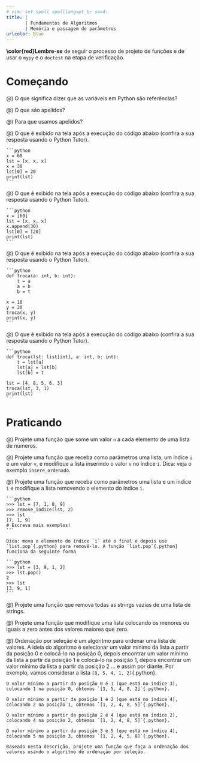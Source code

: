 ```yaml
---
# vim: set spell spelllang=pt_br sw=4:
title: |
       | Fundamentos de Algoritmos
       | Memória e passagem de parâmetros
urlcolor: Blue
---
```


**\color{red}Lembre-se** de seguir o processo de projeto de funções e de usar o `mypy` e o `doctest` na etapa de verificação.

# Começando

@) O que significa dizer que as variáveis em Python são referências?

@) O que são apelidos?

@) Para que usamos apelidos?

@) O que é exibido na tela após a execução do código abaixo (confira a sua resposta usando o Python Tutor).

    ```python
    x = 60
    lst = [x, x, x]
    x = 30
    lst[0] = 20
    print(lst)
    ```

@) O que é exibido na tela após a execução do código abaixo (confira a sua resposta usando o Python Tutor).

    ```python
    x = [60]
    lst = [x, x, x]
    x.append(30)
    lst[0] = [20]
    print(lst)
    ```

@) O que é exibido na tela após a execução do código abaixo (confira a sua resposta usando o Python Tutor).

    ```python
    def troca(a: int, b: int):
        t = a
        a = b
        b = t

    x = 10
    y = 20
    troca(x, y)
    print(x, y)
    ```

@) O que é exibido na tela após a execução do código abaixo (confira a sua resposta usando o Python Tutor).

    ```python
    def troca(lst: list[int], a: int, b: int):
        t = lst[a]
        lst[a] = lst[b]
        lst[b] = t

    lst = [4, 8, 5, 6, 3]
    troca(lst, 3, 1)
    print(lst)
    ```


# Praticando

@) Projete uma função que some um valor `n` a cada elemento de uma lista de números.

@) Projete uma função que receba como parâmetros uma lista, um índice `i` e um valor `v`, e modifique a lista inserindo o valor `v` no índice `i`. Dica: veja o exemplo `insere_ordenado`.

@) Projete uma função que receba como parâmetros uma lista e um índice `i` e modifique a lista removendo o elemento do índice `i`.

    ```python
    >>> lst = [7, 1, 8, 9]
    >>> remove_indice(lst, 2)
    >>> lst
    [7, 1, 9]
    # Escreva mais exemplos!
    ```

    Dica: mova o elemento do índice `i` até o final e depois use `list.pop`{.python} para removê-lo. A função `list.pop`{.python} funciona da seguinte forma

    ```python
    >>> lst = [3, 9, 1, 2]
    >>> lst.pop()
    2
    >>> lst
    [3, 9, 1]
    ```

@) Projete uma função que remova todas as strings vazias de uma lista de strings.

@) Projete uma função que modifique uma lista colocando os menores ou iguais a zero antes dos valores maiores que zero.

@) Ordenação por seleção é um algoritmo para ordenar uma lista de valores. A ideia do algoritmo é selecionar um valor mínimo da lista a partir da posição 0 e colocá-lo na posição 0, depois encontrar um valor mínimo da lista a partir da posição 1 e colocá-lo na posição 1, depois encontrar um valor mínimo da lista a partir da posição 2 ... e assim por diante. Por exemplo, vamos considerar a lista `[8, 5, 4, 1, 2]`{.python}.

    O valor mínimo a partir da posição 0 é 1 (que está no índice 3), colocando 1 na posição 0, obtemos `[1, 5, 4, 8, 2]`{.python}.

    O valor mínimo a partir da posição 1 é 2 (que está no índice 4), colocando 2 na posição 1, obtemos `[1, 2, 4, 8, 5]`{.python}.

    O valor mínimo a partir da posição 2 é 4 (que está no índice 2), colocando 4 na posição 2, obtemos `[1, 2, 4, 8, 5]`{.python}.

    O valor mínimo a partir da posição 3 é 5 (que está no índice 4), colocando 5 na posição 3, obtemos `[1, 2, 4, 5, 8]`{.python}.

    Baseado nesta descrição, projete uma função que faça a ordenação dos valores usando o algoritmo de ordenação por seleção.

